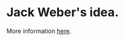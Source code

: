 # Jack Weber's idea.

More information [here](https://github.com/Pomona-ITS/hpc/blob/master/projects/OutdoorEducationCenter/Project%20Workflow%20with%20OEC.docx).
